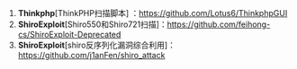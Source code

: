 1. **Thinkphp**[ThinkPHP扫描脚本] ：https://github.com/Lotus6/ThinkphpGUI 
2. **ShiroExploit**[Shiro550和Shiro721扫描]：https://github.com/feihong-cs/ShiroExploit-Deprecated
3. **ShiroExploit**[shiro反序列化漏洞综合利用]：https://github.com/j1anFen/shiro_attack
